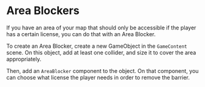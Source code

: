 # Area Blockers

If you have an area of your map that should only be accessible if the player has a certain license, you can do that with an Area Blocker.

To create an Area Blocker, create a new GameObject in the `GameContent` scene.
On this object, add at least one collider, and size it to cover the area appropriately.

Then, add an `AreaBlocker` component to the object.
On that component, you can choose what license the player needs in order to remove the barrier.

